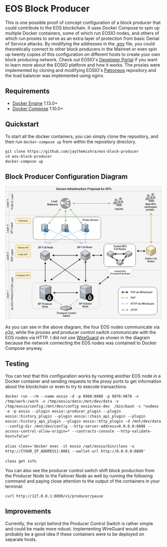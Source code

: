 # EOS Block Producer

This is one possible proof of concept configuration of a block producer that could contribute to the EOS blockchain. It uses Docker Compose to spin up multiple Docker containers, some of which run EOSIO nodes, and others of which run proxies to serve as an extra layer of protection from basic Denial of Service attacks. By modifying the addresses in the [.env](.env) file, you could theoretically connect to other block producers in the Mainnet or even spin up twenty copies of this configuration on different hosts to create your own block producing network. Check out EOSIO's [Developer Portal](https://developers.eos.io/) if you want to learn more about the EOSIO platform and how it works. The proxies were implemented by cloning and modifying EOSIO's [Patroneos](https://github.com/EOSIO/patroneos) repository and the load balancer was implemented using nginx.

## Requirements

* [Docker Engine](https://docs.docker.com/install/overview/)  1.13.0+
* [Docker Compose](https://docs.docker.com/compose/install/) 1.10.0+

## Quickstart

To start all the docker containers, you can simply clone the repository, and then run `docker-compose up` from within the repository directory.

```
git clone https://github.com/jaythemishra/eos-block-producer
cd eos-block-producer
docker-compose up
```

## Block Producer Configuration Diagram

![Block Producer Configuration Diagram](block-producer-diagram.png "EOS Block Producer Configuration Diagram")

As you can see in the above diagram, the four EOS nodes communicate via p2p, while the proxies and producer control switch communicate with the EOS nodes via HTTP. I did not use [WireGuard](https://www.wireguard.com/) as shown in the diagram because the network connecting the EOS nodes was contained to Docker Compose anyway.

## Testing

You can test that this configuration works by running another EOS node in a Docker container and sending requests to the proxy ports to get information about the blockchain or even to try to execute transactions.

```
docker run --rm --name eosio -d -p 8988:8888 -p 9976:9876 -v /tmp/work:/work -v /tmp/eosio/data:/mnt/dev/data -v /tmp/eosio/config:/mnt/dev/config eosio/eos-dev  /bin/bash -c "nodeos -e -p eosio --plugin eosio::producer_plugin --plugin eosio::history_plugin --plugin eosio::chain_api_plugin --plugin eosio::history_api_plugin --plugin eosio::http_plugin -d /mnt/dev/data --config-dir /mnt/dev/config --http-server-address=0.0.0.0:8888 --access-control-allow-origin=* --contracts-console --http-validate-host=false"

alias cleos='docker exec -it eosio /opt/eosio/bin/cleos -u http://{YOUR_IP_ADDRESS}:8081 --wallet-url http://0.0.0.0:8888'

cleos get info
```

You can also see the producer control switch shift block production from the Producer Node to the Failover Node as well by running the following command and paying close attention to the output of the containers in your terminal:

```
curl http://127.0.0.1:8890/v1/producer/pause
```

## Improvements

Currently, the script behind the Producer Control Switch is rather simple and could be made more robust. Implementing WireGuard would also probably be a good idea if these containers were to be deployed on separate hosts.
